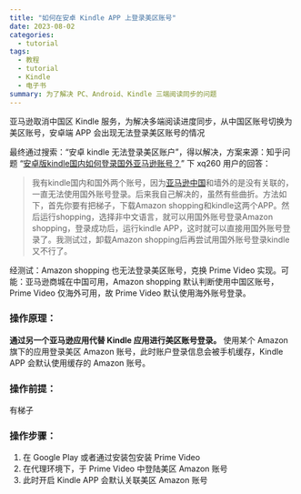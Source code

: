 ```yaml
---
title: "如何在安卓 Kindle APP 上登录美区账号"
date: 2023-08-02
categories:
  - tutorial
tags:
  - 教程
  - tutorial
  - Kindle
  - 电子书
summary: 为了解决 PC、Android、Kindle 三端阅读同步的问题
---
```

亚马逊取消中国区 Kindle 服务，为解决多端阅读进度同步，从中国区账号切换为美区账号，安卓端 APP 会出现无法登录美区账号的情况 

最终通过搜索：“安卓 kindle 无法登录美区账户”，得以解决，方案来源：知乎问题 “[安卓版kindle国内如何登录国外亚马逊账号？](https://www.zhihu.com/question/267303564)” 下 xq260 用户的回答：
>我有kindle国内和国外两个账号，因为[亚马逊中国](https://www.zhihu.com/search?q=%E4%BA%9A%E9%A9%AC%E9%80%8A%E4%B8%AD%E5%9B%BD&search_source=Entity&hybrid_search_source=Entity&hybrid_search_extra=%7B%22sourceType%22%3A%22answer%22%2C%22sourceId%22%3A387535533%7D)和墙外的是没有关联的，一直无法使用国外账号登录。后来我自己解决的，虽然有些曲折。方法如下，首先你要有把梯子，下载Amazon shopping和kindle这两个APP。然后运行shopping，选择非中文语言，就可以用国外账号登录Amazon shopping，登录成功后，运行kindle APP，这时就可以直接用国外账号登录了。我测试过，卸载Amazon shopping后再尝试用国外账号登录kindle又不行了。

经测试：Amazon shopping 也无法登录美区账号，克换 Prime Video 实现。可能：亚马逊商城在中国可用，Amazon shopping 默认判断使用中国区账号，Prime Video 仅海外可用，故 Prime Video 默认使用海外账号登录。  
### 操作原理：
**通过另一个亚马逊应用代替 Kindle 应用进行美区账号登录。**
使用某个 Amazon 旗下的应用登录美区 Amazon 账号，此时账户登录信息会被手机缓存，Kindle APP 会默认使用缓存的 Amazon 账号。
### 操作前提：
有梯子
### 操作步骤：
1. 在 Google Play 或者通过安装包安装 Prime Video 
2. 在代理环境下，于  Prime Video 中登陆美区 Amazon 账号
3. 此时开启 Kindle APP 会默认关联美区 Amazon 账号
